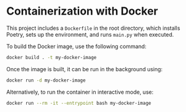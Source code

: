 # Containerization with Docker

This project includes a `Dockerfile` in the root directory, which installs Poetry, sets up the environment, and runs `main.py` when executed.

To build the Docker image, use the following command:

```bash
docker build . -t my-docker-image
```

Once the image is built, it can be run in the background using:

```bash
docker run -d my-docker-image
```

Alternatively, to run the container in interactive mode, use:

```bash
docker run --rm -it --entrypoint bash my-docker-image
```

